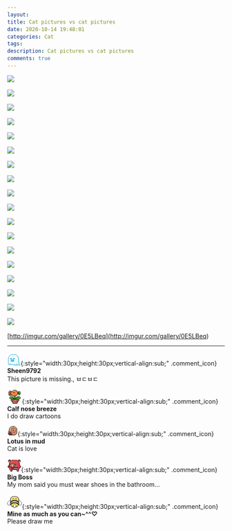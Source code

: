 ```yaml
---
layout: 
title: Cat pictures vs cat pictures
date: 2020-10-14 19:48:01
categories: Cat
tags: 
description: Cat pictures vs cat pictures
comments: true
---
```


![](https://blog.kakaocdn.net/dn/G5bTA/btqKWXRNxfV/8FFUcwu5wKnvFGVBMUUpVk/img.jpg)

![](https://blog.kakaocdn.net/dn/pwGrw/btqKWXRNrmW/TDWUkQd3eKxthhcZqNvws0/img.jpg)

![](https://blog.kakaocdn.net/dn/buFqWn/btqKSgELrxV/pQKMOidkp2ktbTVKcpwNQ1/img.jpg)

![](https://blog.kakaocdn.net/dn/Wn9o2/btqKPUbnfPC/yeZtusITwqwCJRqDdp1E2k/img.jpg)

![](https://blog.kakaocdn.net/dn/Su7AZ/btqKRPm6wY6/4JgNjIYhAZ8XXLZiQV1Ktk/img.jpg)

![](https://blog.kakaocdn.net/dn/9JGPR/btqKRNv7BU5/BUPGUxiqQa7Oc43pruZxO1/img.jpg)

![](https://blog.kakaocdn.net/dn/bRxGyp/btqKXiH8tmt/0o573AiRcRTNq3FsHpPTN0/img.jpg)

![](https://blog.kakaocdn.net/dn/bWKD13/btqKXLpKO9R/A7YVS988HZxJ1ul9VBMEZk/img.jpg)

![](https://blog.kakaocdn.net/dn/VTril/btqKSg5Qkis/a32clb5kLHxysKRquQuVW1/img.jpg)

![](https://blog.kakaocdn.net/dn/brFXOj/btqKRO9zymZ/DqMp9MvfSDymWqZF6okq00/img.jpg)

![](https://blog.kakaocdn.net/dn/dRXLPT/btqKVQeg2DP/cxdhzQgBGZG7kUkEs4fZQk/img.jpg)

![](https://blog.kakaocdn.net/dn/cD4sXd/btqKXiuzGmr/lKP8wGCgdxUJc7vsKlDPq0/img.jpg)

![](https://blog.kakaocdn.net/dn/vW7vQ/btqKTGXhkG0/0sOek3h261v4X6nbPRgvUk/img.jpg)

![](https://blog.kakaocdn.net/dn/lryzw/btqKXiBlr6Q/YYeNCJOKxJU2XA3eueoWZK/img.jpg)

![](https://blog.kakaocdn.net/dn/cr9Ymr/btqKPTQ5Hyd/maDODkz8sSgO4zgYBmyul0/img.jpg)

![](https://blog.kakaocdn.net/dn/LnT8U/btqKXh3vfHG/isDbbcmDZzHkgK37ChC1eK/img.jpg)

![](https://blog.kakaocdn.net/dn/bVUtXN/btqKXjG1YvO/lwF4d9x2EGTN8JXNdl1KKk/img.jpg)

![](https://blog.kakaocdn.net/dn/beLkkA/btqKPVuAkCt/0yrQ9hBa8bGkakWIZlQXNK/img.jpg)

[http://imgur.com/gallery/0E5LBeq](<http://imgur.com/gallery/0E5LBeq>)

* * *

![comment](/assets/character/ghost.png){:style="width:30px;height:30px;vertical-align:sub;" .comment_icon} **Sheen9792**  
This picture is missing., ㅂㄷㅂㄷ   
  
![comment](/assets/character/plant.png){:style="width:30px;height:30px;vertical-align:sub;" .comment_icon} **Calf nose breeze**  
I do draw cartoons   
  
![comment](/assets/character/snail.png){:style="width:30px;height:30px;vertical-align:sub;" .comment_icon} **Lotus in mud**  
Cat is love   
  
![comment](/assets/character/pig.png){:style="width:30px;height:30px;vertical-align:sub;" .comment_icon} **Big Boss**  
My mom said you must wear shoes in the bathroom...   
  
![comment](/assets/character/bee.png){:style="width:30px;height:30px;vertical-align:sub;" .comment_icon} **Mine as much as you can~^^♡**  
Please draw me   
  

